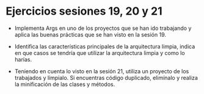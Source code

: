 # Ejercicios sesiones 19, 20 y 21


- Implementa Args en uno de los proyectos que se han ido trabajando y aplica las buenas prácticas que se han visto en la sesión 19.

- Identifica las características principales de la arquitectura limpia, indica en que casos se tendría que utilizar la arquitectura limpia y como lo harías.

- Teniendo en cuenta lo visto en la sesión 21, utiliza un proyecto de los trabajados y límpialo. Si encuentras código duplicado, elimínalo y realiza la minificación de las clases y métodos.